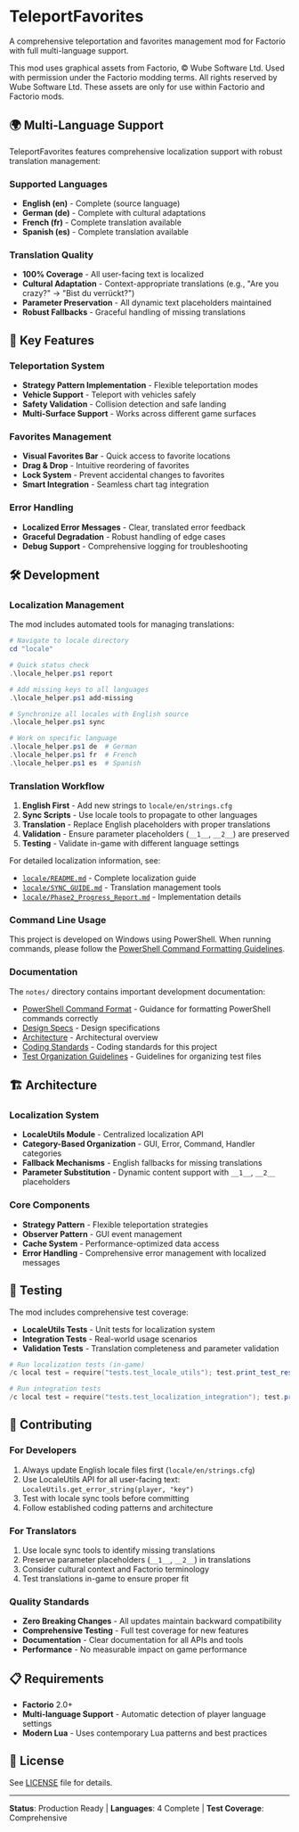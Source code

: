 # TeleportFavorites

A comprehensive teleportation and favorites management mod for Factorio with full multi-language support.

This mod uses graphical assets from Factorio, © Wube Software Ltd. Used with permission under the Factorio modding terms. All rights reserved by Wube Software Ltd. These assets are only for use within Factorio and Factorio mods.

## 🌍 Multi-Language Support

TeleportFavorites features comprehensive localization support with robust translation management:

### Supported Languages
- **English (en)** - Complete (source language)
- **German (de)** - Complete with cultural adaptations
- **French (fr)** - Complete translation available
- **Spanish (es)** - Complete translation available

### Translation Quality
- **100% Coverage** - All user-facing text is localized
- **Cultural Adaptation** - Context-appropriate translations (e.g., "Are you crazy?" → "Bist du verrückt?")
- **Parameter Preservation** - All dynamic text placeholders maintained
- **Robust Fallbacks** - Graceful handling of missing translations

## 🚀 Key Features

### Teleportation System
- **Strategy Pattern Implementation** - Flexible teleportation modes
- **Vehicle Support** - Teleport with vehicles safely
- **Safety Validation** - Collision detection and safe landing
- **Multi-Surface Support** - Works across different game surfaces

### Favorites Management
- **Visual Favorites Bar** - Quick access to favorite locations
- **Drag & Drop** - Intuitive reordering of favorites
- **Lock System** - Prevent accidental changes to favorites
- **Smart Integration** - Seamless chart tag integration

### Error Handling
- **Localized Error Messages** - Clear, translated error feedback
- **Graceful Degradation** - Robust handling of edge cases
- **Debug Support** - Comprehensive logging for troubleshooting

## 🛠 Development

### Localization Management

The mod includes automated tools for managing translations:

```powershell
# Navigate to locale directory
cd "locale"

# Quick status check
.\locale_helper.ps1 report

# Add missing keys to all languages
.\locale_helper.ps1 add-missing

# Synchronize all locales with English source
.\locale_helper.ps1 sync

# Work on specific language
.\locale_helper.ps1 de  # German
.\locale_helper.ps1 fr  # French
.\locale_helper.ps1 es  # Spanish
```

### Translation Workflow
1. **English First** - Add new strings to `locale/en/strings.cfg`
2. **Sync Scripts** - Use locale tools to propagate to other languages
3. **Translation** - Replace English placeholders with proper translations
4. **Validation** - Ensure parameter placeholders (`__1__`, `__2__`) are preserved
5. **Testing** - Validate in-game with different language settings

For detailed localization information, see:
- [`locale/README.md`](locale/README.md) - Complete localization guide
- [`locale/SYNC_GUIDE.md`](locale/SYNC_GUIDE.md) - Translation management tools
- [`locale/Phase2_Progress_Report.md`](locale/Phase2_Progress_Report.md) - Implementation details

### Command Line Usage

This project is developed on Windows using PowerShell. When running commands, please follow the [PowerShell Command Formatting Guidelines](notes/powershell_command_format.md).

### Documentation

The `notes/` directory contains important development documentation:
- [PowerShell Command Format](notes/powershell_command_format.md) - Guidance for formatting PowerShell commands correctly
- [Design Specs](notes/design_specs.md) - Design specifications
- [Architecture](notes/architecture.md) - Architectural overview
- [Coding Standards](notes/coding_standards.md) - Coding standards for this project
- [Test Organization Guidelines](notes/test_organization_guidelines.md) - Guidelines for organizing test files

## 🏗 Architecture

### Localization System
- **LocaleUtils Module** - Centralized localization API
- **Category-Based Organization** - GUI, Error, Command, Handler categories
- **Fallback Mechanisms** - English fallbacks for missing translations
- **Parameter Substitution** - Dynamic content support with `__1__`, `__2__` placeholders

### Core Components
- **Strategy Pattern** - Flexible teleportation strategies
- **Observer Pattern** - GUI event management
- **Cache System** - Performance-optimized data access
- **Error Handling** - Comprehensive error management with localized messages

## 🧪 Testing

The mod includes comprehensive test coverage:
- **LocaleUtils Tests** - Unit tests for localization system
- **Integration Tests** - Real-world usage scenarios
- **Validation Tests** - Translation completeness and parameter validation

```powershell
# Run localization tests (in-game)
/c local test = require("tests.test_locale_utils"); test.print_test_results()

# Run integration tests
/c local test = require("tests.test_localization_integration"); test.print_test_results()
```

## 🤝 Contributing

### For Developers
1. Always update English locale files first (`locale/en/strings.cfg`)
2. Use LocaleUtils API for all user-facing text: `LocaleUtils.get_error_string(player, "key")`
3. Test with locale sync tools before committing
4. Follow established coding patterns and architecture

### For Translators
1. Use locale sync tools to identify missing translations
2. Preserve parameter placeholders (`__1__`, `__2__`) in translations
3. Consider cultural context and Factorio terminology
4. Test translations in-game to ensure proper fit

### Quality Standards
- **Zero Breaking Changes** - All updates maintain backward compatibility
- **Comprehensive Testing** - Full test coverage for new features
- **Documentation** - Clear documentation for all APIs and tools
- **Performance** - No measurable impact on game performance

## 📋 Requirements

- **Factorio** 2.0+
- **Multi-language Support** - Automatic detection of player language settings
- **Modern Lua** - Uses contemporary Lua patterns and best practices

## 📄 License

See [LICENSE](LICENSE) file for details.

---

**Status**: Production Ready | **Languages**: 4 Complete | **Test Coverage**: Comprehensive
